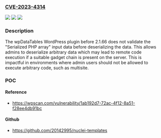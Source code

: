 ### [CVE-2023-4314](https://cve.mitre.org/cgi-bin/cvename.cgi?name=CVE-2023-4314)
![](https://img.shields.io/static/v1?label=Product&message=wpDataTables&color=blue)
![](https://img.shields.io/static/v1?label=Version&message=0%3C%202.1.66%20&color=brighgreen)
![](https://img.shields.io/static/v1?label=Vulnerability&message=CWE-502%20Deserialization%20of%20Untrusted%20Data&color=brighgreen)

### Description

The wpDataTables WordPress plugin before 2.1.66 does not validate the "Serialized PHP array" input data before deserializing the data. This allows admins to deserialize arbitrary data which may lead to remote code execution if a suitable gadget chain is present on the server. This is impactful in environments where admin users should not be allowed to execute arbitrary code, such as multisite.

### POC

#### Reference
- https://wpscan.com/vulnerability/1ab192d7-72ac-4f12-8a51-f28ee4db91bc

#### Github
- https://github.com/20142995/nuclei-templates


